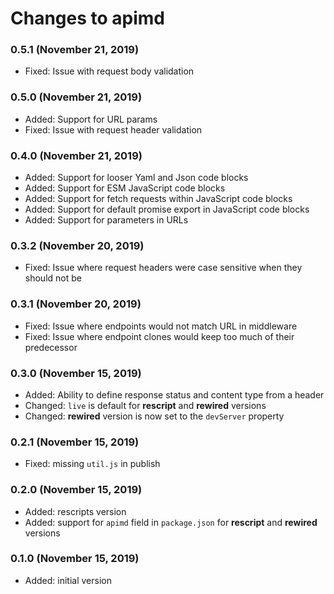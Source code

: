 # Changes to apimd

### 0.5.1 (November 21, 2019)

- Fixed: Issue with request body validation

### 0.5.0 (November 21, 2019)

- Added: Support for URL params
- Fixed: Issue with request header validation

### 0.4.0 (November 21, 2019)

- Added: Support for looser Yaml and Json code blocks
- Added: Support for ESM JavaScript code blocks
- Added: Support for fetch requests within JavaScript code blocks
- Added: Support for default promise export in JavaScript code blocks
- Added: Support for parameters in URLs

### 0.3.2 (November 20, 2019)

- Fixed: Issue where request headers were case sensitive when they should not be

### 0.3.1 (November 20, 2019)

- Fixed: Issue where endpoints would not match URL in middleware
- Fixed: Issue where endpoint clones would keep too much of their predecessor

### 0.3.0 (November 15, 2019)

- Added: Ability to define response status and content type from a header
- Changed: `live` is default for **rescript** and **rewired** versions
- Changed: **rewired** version is now set to the `devServer` property

### 0.2.1 (November 15, 2019)

- Fixed: missing `util.js` in publish

### 0.2.0 (November 15, 2019)

- Added: rescripts version
- Added: support for `apimd` field in `package.json` for **rescript** and **rewired** versions

### 0.1.0 (November 15, 2019)

- Added: initial version
